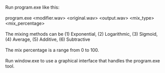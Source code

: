 Run program.exe like this:<br><br>
program.exe <modifier.wav> <original.wav> <output.wav> <mix_type> <mix_percentage>
<br><br>
The mixing methods can be (1) Exponential, (2) Logarithmic, (3) Sigmoid, (4) Average, (5) Additive, (6) Subtractive
<br><br>
The mix percentage is a range from 0 to 100.
<br><br>
Run window.exe to use a graphical interface that handles the program.exe tool.
